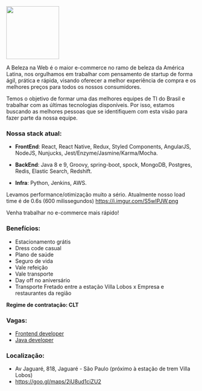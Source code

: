 <img src="https://res.cloudinary.com/beleza-na-web/image/upload/f_png,fl_progressive,q_auto:eco/w_300,h_300,c_lpad,b_white/v1/blz/assets-store/0.0.5/images/store/1/logo.svg" width="140">

A Beleza na Web é o maior e-commerce no ramo de beleza da América Latina, nos orgulhamos em trabalhar com pensamento de startup de forma ágil, prática e rápida, visando oferecer a melhor experiência de compra e os melhores preços para todos os nossos consumidores.

Temos o objetivo de formar uma das melhores equipes de TI do Brasil e trabalhar com as últimas tecnologias disponíveis. Por isso, estamos buscando as melhores pessoas que se identifiquem com esta visão para fazer parte da nossa equipe.

### Nossa stack atual:

- **FrontEnd**:
React, React Native, Redux, Styled Components, AngularJS, NodeJS, Nunjucks, Jest/Enzyme/Jasmine/Karma/Mocha.

- **BackEnd**:
Java 8 e 9, Groovy, spring-boot, spock, MongoDB, Postgres, Redis, Elastic Search, Redshift.

- **Infra**:
Python, Jenkins, AWS.

Levamos performance/otimização muito a sério. Atualmente nosso load time é de 0.6s (600 milissegundos) https://i.imgur.com/S5wIPJW.png

Venha trabalhar no e-commerce mais rápido!

### Benefícios:
- Estacionamento grátis
- Dress code casual
- Plano de saúde
- Seguro de vida
- Vale refeição
- Vale transporte
- Day off no aniversário
- Transporte Fretado entre a estação Villa Lobos x Empresa e restaurantes da região


**Regime de contratação: CLT**

### Vagas:
 - [Frontend developer](https://github.com/belezanaweb/frontend/wiki/Job-description:-Frontend-developer) 
 - [Java developer](https://github.com/belezanaweb/test-java)

### Localização: 

- Av Jaguaré, 818, Jaguaré - São Paulo (próximo à estação de trem Villa Lobos)
- https://goo.gl/maps/2jU8ud1ciZU2
